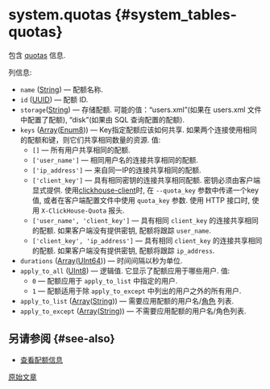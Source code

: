 # system.quotas {#system_tables-quotas}

包含 [quotas](../../operations/system-tables/quotas.md) 信息.

列信息:
- `name` ([String](../../sql-reference/data-types/string.md)) — 配额名称.
- `id` ([UUID](../../sql-reference/data-types/uuid.md)) — 配额 ID.
- `storage`([String](../../sql-reference/data-types/string.md)) — 存储配额. 可能的值：“users.xml”(如果在 users.xml 文件中配置了配额), “disk”(如果由 SQL 查询配置的配额).
- `keys` ([Array](../../sql-reference/data-types/array.md)([Enum8](../../sql-reference/data-types/enum.md))) — Key指定配额应该如何共享. 如果两个连接使用相同的配额和键，则它们共享相同数量的资源. 值:
    - `[]` — 所有用户共享相同的配额.
    - `['user_name']` — 相同用户名的连接共享相同的配额.
    - `['ip_address']` — 来自同一IP的连接共享相同的配额.
    - `['client_key']` — 具有相同密钥的连接共享相同配额. 密钥必须由客户端显式提供. 使用[clickhouse-client](../../interfaces/cli.md)时, 在 `--quota_key` 参数中传递一个key值, 或者在客户端配置文件中使用 `quota_key` 参数. 使用 HTTP 接口时, 使用 `X-ClickHouse-Quota` 报头.
    - `['user_name', 'client_key']` — 具有相同 `client_key` 的连接共享相同的配额. 如果客户端没有提供密钥, 配额将跟踪 `user_name`.
    - `['client_key', 'ip_address']` — 具有相同 `client_key` 的连接共享相同的配额. 如果客户端没有提供密钥, 配额将跟踪 `ip_address`.
- `durations` ([Array](../../sql-reference/data-types/array.md)([UInt64](../../sql-reference/data-types/int-uint.md))) — 时间间隔以秒为单位.
- `apply_to_all` ([UInt8](../../sql-reference/data-types/int-uint.md#uint-ranges)) — 逻辑值. 它显示了配额应用于哪些用户. 值:
    - `0` — 配额应用于 `apply_to_list` 中指定的用户.
    - `1` — 配额适用于除 `apply_to_except` 中列出的用户之外的所有用户.
- `apply_to_list` ([Array](../../sql-reference/data-types/array.md)([String](../../sql-reference/data-types/string.md))) — 需要应用配额的用户名/[角色](../../operations/access-rights.md#role-management) 列表.
- `apply_to_except` ([Array](../../sql-reference/data-types/array.md)([String](../../sql-reference/data-types/string.md))) — 不需要应用配额的用户名/角色列表.

## 另请参阅 {#see-also}

-   [查看配额信息](../../sql-reference/statements/show.md#show-quotas-statement)

[原始文章](https://clickhouse.com/docs/en/operations/system-tables/quotas) <!--hide-->

